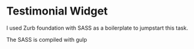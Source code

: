 # Testimonial Widget

I used Zurb foundation with SASS as a boilerplate to jumpstart this task.

The SASS is compiled with gulp
